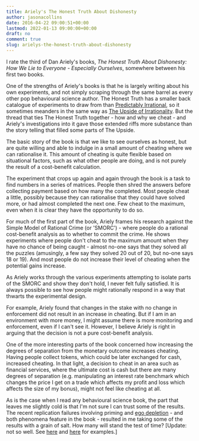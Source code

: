 ```yaml
---
title: Ariely's The Honest Truth About Dishonesty
author: jasonacollins
date: 2016-04-22 09:00:51+00:00
lastmod: 2022-01-13 09:00:00+00:00
draft: no
comment: true
slug: arielys-the-honest-truth-about-dishonesty
---
```


I rate the third of Dan Ariely's books, *The Honest Truth About Dishonesty: How We Lie to Everyone - Especially Ourselves*, somewhere between his first two books.

One of the strengths of Ariely's books is that he is largely writing about his own experiments, and not simply scraping through the same barrel as every other pop behavioural science author. The Honest Truth has a smaller back catalogue of experiments to draw from than [Predictably Irrational](https://www.jasoncollins.blog/arielys-predictably-irrational/), so it sometimes meanders in the same way as [The Upside of Irrationality](https://www.jasoncollins.blog/arielys-upside-irrationality/). But the thread that ties The Honest Truth together - how and why we cheat - and Ariely's investigations into it gave those extended riffs more substance than the story telling that filled some parts of The Upside.

The basic story of the book is that we like to see ourselves as honest, but are quite willing and able to indulge in a small amount of cheating where we can rationalise it. This amount of cheating is quite flexible based on situational factors, such as what other people are doing, and is not purely the result of a cost-benefit calculation.

The experiment that crops up again and again through the book is a task to find numbers in a series of matrices. People then shred the answers before collecting payment based on how many the completed. Most people cheat a little, possibly because they can rationalise that they could have solved more, or had almost completed the next one. Few cheat to the maximum, even when it is clear they have the opportunity to do so.

For much of the first part of the book, Ariely frames his research against the Simple Model of Rational Crime (or 'SMORC') - where people do a rational cost-benefit analysis as to whether to commit the crime. He shows experiments where people don't cheat to the maximum amount when they have no chance of being caught - almost no-one says that they solved all the puzzles (amusingly, a few say they solved 20 out of 20, but no-one says 18 or 19). And most people do not increase their level of cheating when the potential gains increase.

As Ariely works through the various experiments attempting to isolate parts of the SMORC and show they don't hold, I never felt fully satisfied. It is always possible to see how people might rationally respond in a way that thwarts the experimental design.

For example, Ariely found that changes in the stake with no change in enforcement did not result in an increase in cheating. But if I am in an environment with more money, I might assume there is more monitoring and enforcement, even if I can't see it. However, I believe Ariely is right in arguing that the decision is not a pure cost-benefit analysis.

One of the more interesting parts of the book concerned how increasing the degrees of separation from the monetary outcome increases cheating. Having people collect tokens, which could be later exchanged for cash, increased cheating. In that light, a decision to cheat in an area such as financial services, where the ultimate cost is cash but there are many degrees of separation (e.g. manipulating an interest rate benchmark which changes the price I get on a trade which affects my profit and loss which affects the size of my bonus), might not feel like cheating at all.

As is the case when I read any behavioural science book, the part that leaves me slightly cold is that I'm not sure I can trust some of the results. The recent replication failures involving priming and [ego depletion](/failure-to-replicate-ego-depletion-edition/) - and both phenomena feature in the book - resulted in me taking some of the results with a grain of salt. How many will stand the test of time? [Update: not so well. See [here](/does-a-moral-reminder-decrease-cheating/) and [here](/a-default-of-disbelief/) for examples.]